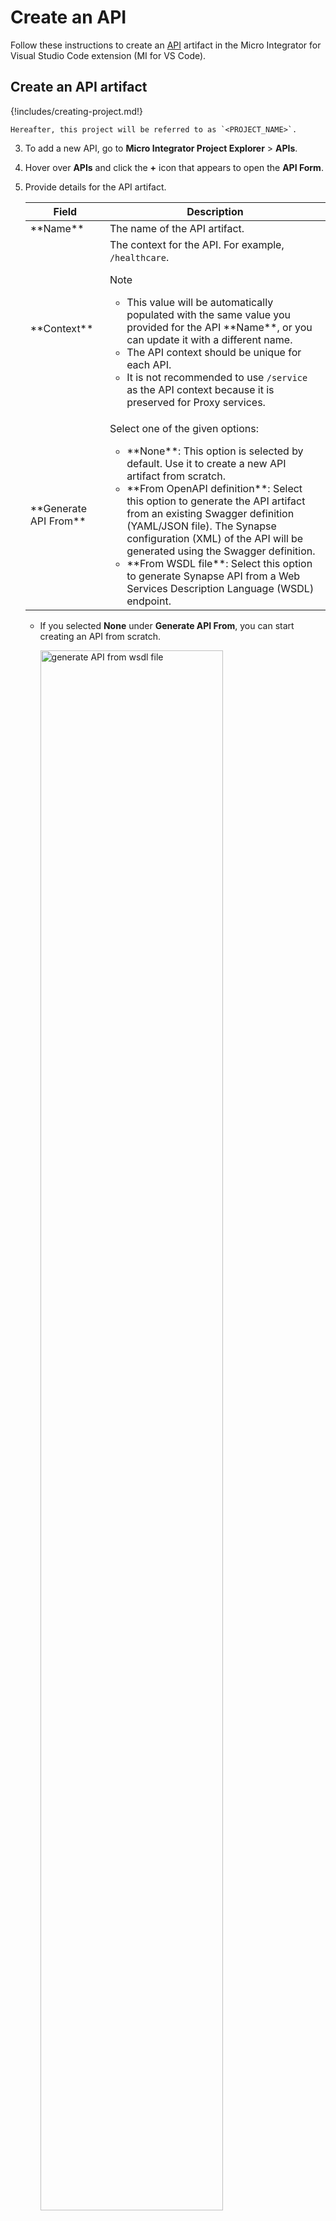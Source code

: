 # Create an API

Follow these instructions to create an [API]({{base_path}}/reference/synapse-properties/rest-api-properties) artifact in the Micro Integrator for Visual Studio Code extension (MI for VS Code).

## Create an API artifact

{!includes/creating-project.md!}

    Hereafter, this project will be referred to as `<PROJECT_NAME>`.

3. To add a new API, go to **Micro Integrator Project Explorer** > **APIs**.

4. Hover over **APIs** and click the **+** icon that appears to open the **API Form**.

5. Provide details for the API artifact.
    
     <table>
        <thead>
           <tr>
              <th>Field</th>
              <th>Description</th>
           </tr>
        </thead>
        <tbody>
           <tr>
              <td>**Name**</td>
              <td>The name of the API artifact.</td>
           </tr>
           <tr>
              <td>**Context**</td>
              <td>The context for the API. For example, <code>/healthcare</code>. 
              <div class="admonition note">
              <p class="admonition-title">Note</p>
              <p>
              <ul>
                 <li>This value will be automatically populated with the same value you provided for the API **Name**, or you can update it with a different name.</li> 
                 <li>The API context should be unique for each API.</li>
                 <li>It is not recommended to use <code>/service</code> as the API context because it is preserved for Proxy services.</li>
              </ul>
              </p>
              </div>
              </td>
           </tr>
           <tr>
         <td>**Generate API From**</td>
         <td>
             Select one of the given options:
             <ul>
                 <li>**None**: This option is selected by default. Use it to create a new API artifact from scratch.</li>
                 <li>**From OpenAPI definition**: Select this option to generate the API artifact from an existing Swagger definition (YAML/JSON file). The Synapse configuration (XML) of the API will be generated using the Swagger definition.</li>
                 <li>**From WSDL file**: Select this option to generate Synapse API from a Web Services Description Language (WSDL) endpoint.</li>
             </ul>
         </td>
         </tr>
        </tbody>
     </table>

    - If you selected **None** under **Generate API From**, you can start creating an API from scratch.

        <a href="{{base_path}}/assets/img/develop/create-artifacts/create-rest-api/generate-api.png"><img src="{{base_path}}/assets/img/develop/create-artifacts/create-rest-api/generate-api.png" alt="generate API from wsdl file" width="80%"></a>

    -  If you selected **From OpenAPI definition** under **Generate API From**, enter the details of your custom Swagger file:

        <table>
            <tr>
                <th>
                    Parameter
                </th>
                <th>
                    Description
                </th>
            </tr>
            <tr>
                <td>
                    Swagger File
                </td>
                <td>
                    Click <b>Select Location</b> and select a file for OpenAPI definition. This field is required.
                </td>
            </tr>
            <tr>
                <td>
                    Save Swagger Definition
                </td>
                <td>
                    Check this to save the Swagger definition.</br>
                </td>
            </tr>
        </table>

        <a href="{{base_path}}/assets/img/develop/create-artifacts/create-rest-api/generate-api-from-openapi-definition.png"><img src="{{base_path}}/assets/img/develop/create-artifacts/create-rest-api/generate-api-from-openapi-definition.png" alt="generate API from openAPI definition" width="80%"></a>

    - If you selected **From WSDL file** under **Generate API From**, enter the following information:

        <table><thead>
          <tr>
            <th>Parameter</th>
            <th>Description</th>
          </tr></thead>
        <tbody>
          <tr>
            <td>WSDL Type</td>
            <td>Select <b>File</b> to generate API from a WSDL file or a ZIP file containing a valid WSDL file, or select <b>URL</b> to generate the API using a remote WSDL file.</td>
          </tr>
          <tr>
            <td>WSDL File</td>
            <td>Browse and select the WSDL file or ZIP file that contains a valid WSDL file.</td>
          </tr>
          <tr>
            <td>WSDL URL</td>
            <td>Give the remote location of the SOAP Service WSDL file as a valid URL.</td>
          </tr>
          <tr>
            <td>SOAP Endpoint</td>
            <td>Give the actual SOAP Backend URL. (This should return a valid WSDL when invoked with <code>?wsdl</code>.)</td>
          </tr>
        </tbody>
        </table>

        <a href="{{base_path}}/assets/img/develop/create-artifacts/create-rest-api/generate-api-from-wsdl-file.png"><img src="{{base_path}}/assets/img/develop/create-artifacts/create-rest-api/generate-api-from-wsdl-file.png" alt="generate API from wsdl file" width="80%"></a>

        !!! Note
            - The current SOAP to REST generation has some limitations.
            - Go to the <a target="_blank" href="https://github.com/wso2/soap-to-rest/blob/main/limitations.md">Limitations of SOAP to REST Feature</a> documentation for more details on these limitations.
            - All the generated REST services are not production-ready and require manual review and necessary edits using MI for VS Code.
            - Additionally, since using a dot `.` in XML element names is not considered a best practice, you may need to manually modify the generated SOAP payload to remove or adjust the dot notation.

6. Once you complete the **API Form**, click **Create**.

!!! info
    You can switch to the default Visual Studio Code **Explorer** to view the folder structure.

    - The newly-created API will be stored in the `<PROJECT_NAME>/src/main/wso2mi/artifacts/apis` folder of your integration project. 
    - A Swagger file for the API will be generated in the `<PROJECT_NAME>/src/main/wso2mi/resources/api-definitions` folder.

- The created APIs will be available in the **MI Overview**.

    <a href="{{base_path}}/assets/img/develop/create-artifacts/create-rest-api/available-apis.png"><img src="{{base_path}}/assets/img/develop/create-artifacts/create-rest-api/available-apis.png" alt="available-apis" width="80%"></a>

- The created API resources will be available in **Service Designer** under **Available Resources**.

    <a href="{{base_path}}/assets/img/develop/create-artifacts/create-rest-api/available-resources.png"><img src="{{base_path}}/assets/img/develop/create-artifacts/create-rest-api/available-resources.png" alt="available-resources" width="80%"></a>

## Add new API resources

When you create the API, an API resource is created by default. If you want to add a new resource:

1. Click **+ Resource** on the **Service Designer** to open the **Add API Resource** pane.

2. Add the required details.

3. Click **Create**.

    <a href="{{base_path}}/assets/img/develop/create-artifacts/create-rest-api/add-resource.png"><img src="{{base_path}}/assets/img/develop/create-artifacts/create-rest-api/add-resource.png" alt="add new API resource" width="80%"></a>

!!! Info "Default API resource"

    Each API can have at most one default resource. Any request received
        by the API but does not match any of the enclosed resources
        definitions will be dispatched to the default resource of the API.
        In the following example, if a DELETE request is received by `SampleAPI` on the `/payments` URL, the request will be
        dispatched to the default resource as none of the resources in SampleAPI are configured to handle DELETE requests.

    === "SampleAPI"
        ```xml
        <api name="SampleAPI" context="/payments">
        <resource url-mapping="/list" methods="GET" inSequence="seq1"/>
        <resource uri-template="/edit/{userId}" methods="PUT POST">
            <inSequence>
                 <log/>
                 <send>
                      <endpoint key="BackendService"/>
                 </send>
            </inSequence>
        </resource>
        <resource inSequence="seq2"/>
        </api>
        ```    

<!--

## Update metadata

When you create the API artifact from MI for VS Code extension, the metadata files will be created and stored under the `<PROJECT_NAME>/src/main/wso2mi/resources/metadata` folder.

!!! note
    You can view the below folder structure by [switching]({{base_path}}/develop/mi-for-vscode/mi-for-vscode-overview/#mi-project-explorer) to the VS Code default **Explorer** view.

    <a href="{{base_path}}/assets/img/develop/create-artifacts/create-rest-api/metadata-folder.png"><img src="{{base_path}}/assets/img/develop/create-artifacts/create-rest-api/metadata-folder.png" alt="Metadata folder" width="30%"></a>

The service's metadata is used by the API management runtime to generate the API proxy for the integration service (which is this API).

<table>
    <tr>
        <th>
            Parameter
        </th>
        <th>
            Description
        </th>
    </tr>
    <tr>
        <td>
            description
        </td>
        <td>
            Explain the purpose of the API.
        </td>
    </tr>
    <tr>
        <td>
            serviceUrl
        </td>
        <td>
            This is the URL of the API when it gets deployed in the Micro Integrator. You (as the integration developer) may not know this URL during development. Therefore, you can parameterize the URL to be resolved later using environment variables. By default, the <code>{MI_HOST}</code> and <code>{MI_PORT}</code> values are parameterized with placeholders.</br></br>
            You can configure the serviceUrl in the following ways:
            <ul>
                <li>
                    Add the complete URL without parameters. For example: <code>http://localhost:8290/healthcare</code>.</br>
                </li>
                <li>
                    Parameterize using the host and port combination. For example: <code>http://{MI_HOST}:{MI_PORT}/healthcare</code>.
                </li>
                <li>
                    Parameterize using a preconfigured URL. For example: <code>http://{MI_URL}/healthcare</code>.
                </li>
            </ul>
        </td>
    </tr>
</table>

!!! Tip
    See the [Service Catalog API documentation](https://apim.docs.wso2.com/en/latest/reference/product-apis/service-catalog-apis/service-catalog-v1/service-catalog-v1/) for more information on the metadata in the YAML file.

-->

## Design the integration

1. Open the **Resource View** of the API resource.

    1. Go to **MI Project Explorer** > **APIs**.
    2. Under the API you created, click the API resource to open the **Resource View** of the API resource.

2. Click on the **+** icon below the API resource to open the mediator palette.

3. Add the required mediators and connectors to the API resource and design the integration flow.

## Update properties

### Update the API properties

1. Go to **MI Overview**.

2. Under **APIs**, select the API you want to edit. This will open the **Service Designer**.

3. On the **Service Designer**, click the **Edit** icon to edit the API. 

    <a href="{{base_path}}/assets/img/develop/create-artifacts/create-rest-api/edit-api-resource-interface.png"><img src="{{base_path}}/assets/img/develop/create-artifacts/create-rest-api/edit-api-resource-interface.png" alt="available-apis" width="80%"></a>

    This will open the **Edit API** interface.

4. Once you edit, click **Save Changes**.

    See the complete list of [API properties]({{base_path}}/reference/synapse-properties/rest-api-properties/#rest-api-properties) you can configure.

### Update the API resource properties

1. Go to **MI Overview**.

2. Under **APIs**, select the API you want to edit. This will open the **Service Designer**.

3. On the **Service Designer**, click on the API resource to go to the **Resource View** of the API resource.

4. Click the **Edit** icon to edit the API resource.

    <a href="{{base_path}}/assets/img/develop/create-artifacts/create-rest-api/edit-api-resource-interface.png"><img src="{{base_path}}/assets/img/develop/create-artifacts/create-rest-api/edit-api-resource-interface.png" alt="available-apis" width="80%"></a>

    This will open the **Edit API Resource** interface.

5. Once you edit, click **Update**.

    See the complete list of [API Resource properties]({{base_path}}/reference/synapse-properties/rest-api-properties/#rest-api-resource-properties) you can configure.

## Source View

Click the **Show Source** (`</>`) icon located in the top right corner of the VS Code to view the XML-based synapse configuration (source code) of the API. You can update the API using this view.

<a href="{{base_path}}/assets/img/develop/mi-for-vscode/qsg/show-source-view.png"><img src="{{base_path}}/assets/img/develop/mi-for-vscode/qsg/show-source-view.png" alt="Show source view" width="30%"></a>

You can update the API using this view.

<a href="{{base_path}}/assets/img/develop/create-artifacts/create-rest-api/source-view.png"><img src="{{base_path}}/assets/img/develop/create-artifacts/create-rest-api/source-view.png" alt="source view" width="80%"></a>

## Swagger View

1. Go to **Service Designer**.

2. Click **OpenAPI Spec** to view the API definition of your API.

    <a href="{{base_path}}/assets/img/develop/create-artifacts/create-rest-api/open-api-spec.png"><img src="{{base_path}}/assets/img/develop/create-artifacts/create-rest-api/open-api-spec.png" alt="OpenAPI spec" width="80%"></a>

You can interact with the API using the **Swagger View**.

!!! Note
    If you have created the API by adding a custom Swagger definition, this view displays the API's default Swagger definition, not the custom one you have added.

!!! abstract "Learn more about APIs"

    Follow our examples on APIs: 

    - [Using a Simple Rest API]({{base_path}}/learn/examples/rest-api-examples/introduction-rest-api)
    - [Working with Query Parameters]({{base_path}}/learn/examples/rest-api-examples/setting-query-params-outgoing-messages)
    - [Exposing a SOAP Endpoint as a RESTful API]({{base_path}}/learn/examples/rest-api-examples/enabling-rest-to-soap)
    - [Exposing Non-HTTP Services as RESTful APIs]({{base_path}}/learn/examples/rest-api-examples/configuring-non-http-endpoints)
    - [Handling Non Matching Resources]({{base_path}}/learn/examples/rest-api-examples/handling-non-matching-resources)
    - [Handling HTTP Status Codes]({{base_path}}/learn/examples/rest-api-examples/setting-https-status-codes)
    - [Manipulating Content Types]({{base_path}}/learn/examples/rest-api-examples/transforming-content-type)
    - [Securing a REST API]({{base_path}}/learn/examples/rest-api-examples/securing-rest-apis)
    - [Special Cases]({{base_path}}/learn/examples/rest-api-examples/special-cases)
    
